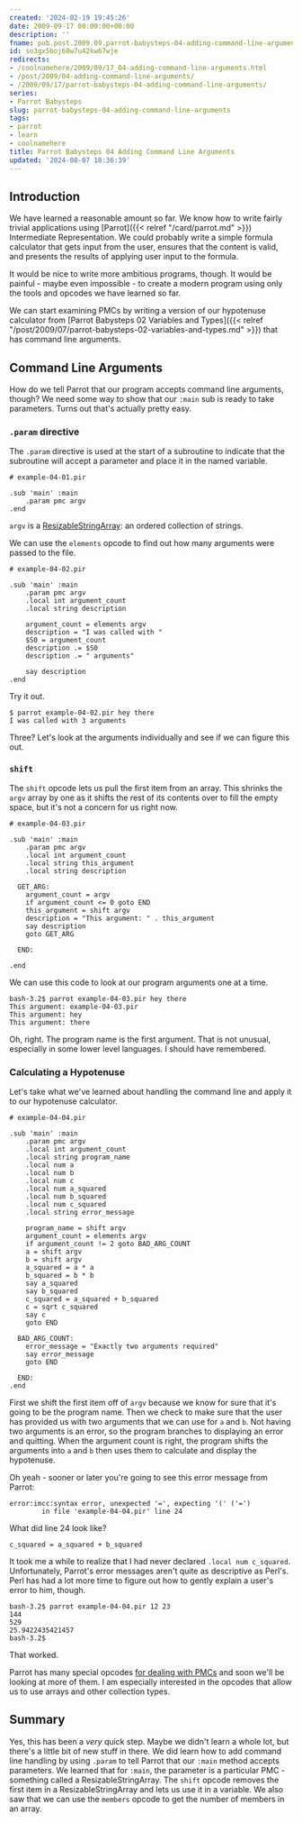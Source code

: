 ```yaml
---
created: '2024-02-19 19:45:26'
date: 2009-09-17 00:00:00+00:00
description: ''
fname: pub.post.2009.09.parrot-babysteps-04-adding-command-line-arguments
id: so3gx5boj60w7u42kw67wje
redirects:
- /coolnamehere/2009/09/17_04-adding-command-line-arguments.html
- /post/2009/04-adding-command-line-arguments/
- /2009/09/17/parrot-babysteps-04-adding-command-line-arguments/
series:
- Parrot Babysteps
slug: parrot-babysteps-04-adding-command-line-arguments
tags:
- parrot
- learn
- coolnamehere
title: Parrot Babysteps 04 Adding Command Line Arguments
updated: '2024-08-07 18:36:39'
---
```


## Introduction

We have learned a reasonable amount so far. We know how to write fairly trivial applications using [Parrot]({{< relref "/card/parrot.md" >}}) Intermediate Representation. We could probably write a simple formula calculator that gets input from the user, ensures that the content is valid, and presents the results of applying user input to the formula.

It would be nice to write more ambitious programs, though. It would be painful - maybe even impossible - to create a modern program using only the tools and opcodes we have learned so far.

We can start examining PMCs by writing a version of our hypotenuse calculator from [Parrot Babysteps 02 Variables and Types]({{< relref "/post/2009/07/parrot-babysteps-02-variables-and-types.md" >}}) that has command line arguments.

## Command Line Arguments

How do we tell Parrot that our program accepts command line arguments, though? We need some way to show that our `:main` sub is ready to take parameters. Turns out that's actually pretty easy.

### `.param` directive

The `.param` directive is used at the start of a subroutine to indicate that the subroutine will accept a parameter and place it in the named variable.

    # example-04-01.pir

    .sub 'main' :main
        .param pmc argv
    .end

`argv` is a [ResizableStringArray](http://docs.parrot.org/parrot/latest/html/src/pmc/resizablestringarray.pmc.html): an ordered collection of strings.

We can use the `elements` opcode to find out how many arguments were passed to the file.

    # example-04-02.pir

    .sub 'main' :main
        .param pmc argv
        .local int argument_count
        .local string description

        argument_count = elements argv
        description = "I was called with "
        $S0 = argument_count
        description .= $S0
        description .= " arguments"

        say description
    .end

Try it out.

    $ parrot example-04-02.pir hey there
    I was called with 3 arguments

Three? Let's look at the arguments individually and see if we can figure this out.

### `shift`

The `shift` opcode lets us pull the first item from an array. This shrinks the `argv` array by one as it shifts the rest of its contents over to fill the empty space, but it's not a concern for us right now.

    # example-04-03.pir

    .sub 'main' :main
        .param pmc argv
        .local int argument_count
        .local string this_argument
        .local string description

      GET_ARG:
        argument_count = argv
        if argument_count <= 0 goto END
        this_argument = shift argv
        description = "This argument: " . this_argument
        say description
        goto GET_ARG

      END:

    .end

We can use this code to look at our program arguments one at a time.

    bash-3.2$ parrot example-04-03.pir hey there
    This argument: example-04-03.pir
    This argument: hey
    This argument: there

Oh, right. The program name is the first argument. That is not unusual, especially in some lower level languages. I should have remembered.

### Calculating a Hypotenuse

Let's take what we've learned about handling the command line and apply it to our hypotenuse calculator.

    # example-04-04.pir

    .sub 'main' :main
        .param pmc argv
        .local int argument_count
        .local string program_name
        .local num a
        .local num b
        .local num c
        .local num a_squared
        .local num b_squared
        .local num c_squared
        .local string error_message

        program_name = shift argv
        argument_count = elements argv
        if argument_count != 2 goto BAD_ARG_COUNT
        a = shift argv
        b = shift argv
        a_squared = a * a
        b_squared = b * b
        say a_squared
        say b_squared
        c_squared = a_squared + b_squared
        c = sqrt c_squared
        say c
        goto END

      BAD_ARG_COUNT:
        error_message = "Exactly two arguments required"
        say error_message
        goto END

      END:
    .end

First we shift the first item off of `argv` because we know for sure that it's going to be the program name. Then we check to make sure that the user has provided us with two arguments that we can use for `a` and `b`. Not having two arguments is an error, so the program branches to displaying an error and quitting. When the argument count is right, the program shifts the arguments into `a` and `b` then uses them to calculate and display the hypotenuse.

Oh yeah - sooner or later you're going to see this error message from Parrot:

    error:imcc:syntax error, unexpected '=', expecting '(' ('=')
            in file 'example-04-04.pir' line 24

What did line 24 look like?

    c_squared = a_squared + b_squared

It took me a while to realize that I had never declared `.local num c_squared`. Unfortunately, Parrot's error messages aren't quite as descriptive as Perl's. Perl has had a lot more time to figure out how to gently explain a user's error to him, though.

    bash-3.2$ parrot example-04-04.pir 12 23
    144
    529
    25.9422435421457
    bash-3.2$

That worked.

Parrot has many special opcodes [for dealing with PMCs](http://docs.parrot.org/parrot/latest/html/src/ops/pmc.ops.html) and soon we'll be looking at more of them. I am especially interested in the opcodes that allow us to use arrays and other collection types.

## Summary

Yes, this has been a *very* quick step. Maybe we didn't learn a whole lot,  but there's a little bit of new stuff in there. We did learn how to add command line handling by using `.param` to tell Parrot that our `:main` method accepts parameters. We learned that for `:main`, the parameter is a particular PMC - something called a ResizableStringArray. The `shift` opcode removes the first item in a ResizableStringArray and lets us use it in a variable. We also saw that we can use the `members` opcode to get the number of members in an array.
